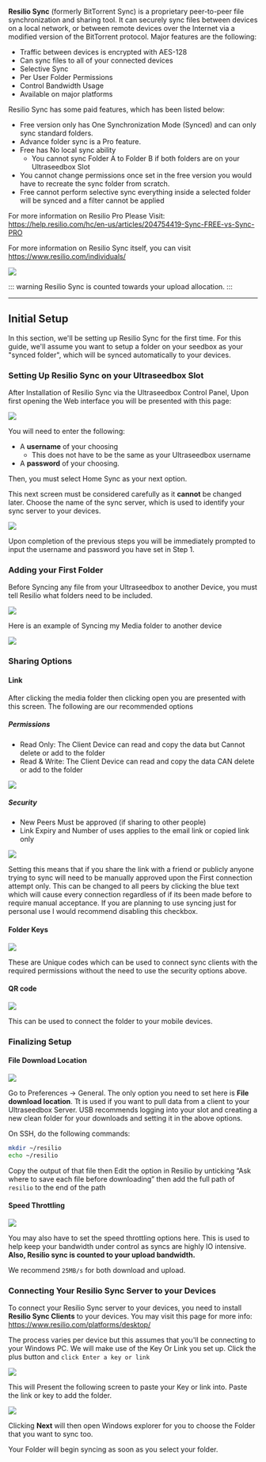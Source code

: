 **Resilio Sync** (formerly BitTorrent Sync) is a proprietary peer-to-peer file synchronization and sharing tool. It can securely sync files between devices on a local network, or between remote devices over the Internet via a modified version of the BitTorrent protocol. Major features are the following:

*   Traffic between devices is encrypted with AES-128
*   Can sync files to all of your connected devices
*   Selective Sync
*   Per User Folder Permissions
*   Control Bandwidth Usage
*   Available on major platforms

Resilio Sync has some paid features, which has been listed below:

* Free version only has One Synchronization Mode (Synced) and can only sync standard folders.
* Advance folder sync is a Pro feature.
* Free has No local sync ability
  * You cannot sync Folder A to Folder B if both folders are on your Ultraseedbox Slot
* You cannot change permissions once set in the free version you would have to recreate the sync folder from scratch.
* Free cannot perform selective sync everything inside a selected folder will be synced and a filter cannot be applied

For more information on Resilio Pro Please Visit: https://help.resilio.com/hc/en-us/articles/204754419-Sync-FREE-vs-Sync-PRO

For more information on Resilio Sync itself, you can visit https://www.resilio.com/individuals/

![](https://docs.usbx.me/uploads/images/gallery/2019-09/scaled-1680-/image-1568886011701.png)

::: warning
Resilio Sync is counted towards your upload allocation.
:::

***

## Initial Setup

In this section, we'll be setting up Resilio Sync for the first time. For this guide, we'll assume you want to setup a folder on your seedbox as your "synced folder", which will be synced automatically to your devices.

### Setting Up Resilio Sync on your Ultraseedbox Slot

After Installation of Resilio Sync via the Ultraseedbox Control Panel, Upon first opening the Web interface you will be presented with this page:

![](https://i.imgur.com/4ZmTnQ0.jpg)

You will need to enter the following:

* A **username** of your choosing
  * This does not have to be the same as your Ultraseedbox username
* A **password** of your choosing.


Then, you must select Home Sync as your next option.

This next screen must be considered carefully as it **cannot** be changed later. Choose the name of the sync server, which is used to identify your sync server to your devices.

![](https://i.imgur.com/C10KmN3.jpg)

Upon completion of the previous steps you will be immediately prompted to input the username and password you have set in Step 1.

### Adding your First Folder

Before Syncing any file from your Ultraseedbox to another Device, you must tell Resilio what folders need to be included.

![](https://i.imgur.com/If7NUuZ.jpg)

Here is an example of Syncing my Media folder to another device

![](https://i.imgur.com/Q0oO995.jpg)

### Sharing Options
#### Link

After clicking the media folder then clicking open you are presented with this screen. The following are our recommended options

##### Permissions

* Read Only: The Client Device can read and copy the data but Cannot delete or add to the folder
* Read & Write: The Client Device can read and copy the data CAN delete or add to the folder

![](https://i.imgur.com/GVF5TBv.jpg)

##### Security

* New Peers Must be approved (if sharing to other people)
* Link Expiry and Number of uses applies to the email link or copied link only

![](https://i.imgur.com/9t0Ssjd.jpg)

Setting this means that if you share the link with a friend or publicly anyone trying to sync will need to be manually approved upon the First connection attempt only. This can be changed to all peers by clicking the blue text which will cause every connection regardless of if its been made before to require manual acceptance. If you are planning to use syncing just for personal use I would recommend disabling this checkbox.

#### Folder Keys

![](https://i.imgur.com/egBODjx.jpg)

These are Unique codes which can be used to connect sync clients with the required permissions without the need to use the security options above.

#### QR code

![](https://i.imgur.com/4odR5yO.jpg)

This can be used to connect the folder to your mobile devices.

### Finalizing Setup
#### File Download Location

![](https://i.imgur.com/buAlwjj.jpg)

Go to Preferences -> General. The only option you need to set here is **File download location**. Tt is used if you want to pull data from a client to your Ultraseedbox Server. USB recommends logging into your slot and creating a new clean folder for your downloads and setting it in the above options.

On SSH, do the following commands:

```sh
mkdir ~/resilio
echo ~/resilio
```

Copy the output of that file then Edit the option in Resilio by unticking “Ask where to save each file before downloading” then add the full path of `resilio` to the end of the path 

#### Speed Throttling

![](https://i.imgur.com/ayi6AA8.jpg)

You may also have to set the speed throttling options here. This is used to help keep your bandwidth under control as syncs are highly IO intensive. **Also, Resilio sync is counted to your upload bandwidth.**

We recommend `25MB/s` for both download and upload.

### Connecting Your Resilio Sync Server to your Devices

To connect your Resilio Sync server to your devices, you need to install **Resilio Sync Clients** to your devices. You may visit this page for more info: https://www.resilio.com/platforms/desktop/

The process varies per device but this assumes that you'll be connecting to your Windows PC. We will make use of the Key Or Link you set up. Click the plus button and `click Enter a key or link`

![](https://i.imgur.com/7iqQy0V.jpg)

This will Present the following screen to paste your Key or link into. Paste the link or key to add the folder.

![](https://i.imgur.com/78QX5Cl.jpg)

Clicking **Next** will then open Windows explorer for you to choose the Folder that you want to sync too.

Your Folder will begin syncing as soon as you select your folder.